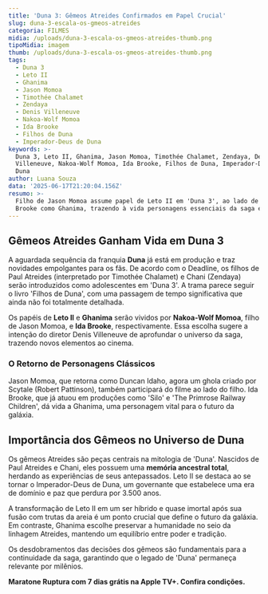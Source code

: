 ```yaml
---
title: 'Duna 3: Gêmeos Atreides Confirmados em Papel Crucial'
slug: duna-3-escala-os-gmeos-atreides
categoria: FILMES
midia: /uploads/duna-3-escala-os-gmeos-atreides-thumb.png
tipoMidia: imagem
thumb: /uploads/duna-3-escala-os-gmeos-atreides-thumb.png
tags:
  - Duna 3
  - Leto II
  - Ghanima
  - Jason Momoa
  - Timothée Chalamet
  - Zendaya
  - Denis Villeneuve
  - Nakoa-Wolf Momoa
  - Ida Brooke
  - Filhos de Duna
  - Imperador-Deus de Duna
keywords: >-
  Duna 3, Leto II, Ghanima, Jason Momoa, Timothée Chalamet, Zendaya, Denis
  Villeneuve, Nakoa-Wolf Momoa, Ida Brooke, Filhos de Duna, Imperador-Deus de
  Duna
author: Luana Souza
data: '2025-06-17T21:20:04.156Z'
resumo: >-
  Filho de Jason Momoa assume papel de Leto II em 'Duna 3', ao lado de Ida
  Brooke como Ghanima, trazendo à vida personagens essenciais da saga épica.
---
```


## Gêmeos Atreides Ganham Vida em Duna 3

A aguardada sequência da franquia **Duna** já está em produção e traz novidades empolgantes para os fãs. De acordo com o Deadline, os filhos de Paul Atreides (interpretado por Timothée Chalamet) e Chani (Zendaya) serão introduzidos como adolescentes em 'Duna 3'. A trama parece seguir o livro 'Filhos de Duna', com uma passagem de tempo significativa que ainda não foi totalmente detalhada.

Os papéis de **Leto II** e **Ghanima** serão vividos por **Nakoa-Wolf Momoa**, filho de Jason Momoa, e **Ida Brooke**, respectivamente. Essa escolha sugere a intenção do diretor Denis Villeneuve de aprofundar o universo da saga, trazendo novos elementos ao cinema.

### O Retorno de Personagens Clássicos

Jason Momoa, que retorna como Duncan Idaho, agora um ghola criado por Scytale (Robert Pattinson), também participará do filme ao lado do filho. Ida Brooke, que já atuou em produções como 'Silo' e 'The Primrose Railway Children', dá vida a Ghanima, uma personagem vital para o futuro da galáxia.

## Importância dos Gêmeos no Universo de Duna

Os gêmeos Atreides são peças centrais na mitologia de 'Duna'. Nascidos de Paul Atreides e Chani, eles possuem uma **memória ancestral total**, herdando as experiências de seus antepassados. Leto II se destaca ao se tornar o Imperador-Deus de Duna, um governante que estabelece uma era de domínio e paz que perdura por 3.500 anos.

A transformação de Leto II em um ser híbrido e quase imortal após sua fusão com trutas da areia é um ponto crucial que define o futuro da galáxia. Em contraste, Ghanima escolhe preservar a humanidade no seio da linhagem Atreides, mantendo um equilíbrio entre poder e tradição.

Os desdobramentos das decisões dos gêmeos são fundamentais para a continuidade da saga, garantindo que o legado de 'Duna' permaneça relevante por milênios.

**Maratone Ruptura com 7 dias grátis na Apple TV+. Confira condições.**
